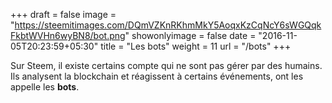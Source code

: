 +++
draft = false
image = "https://steemitimages.com/DQmVZKnRKhmMkY5AoqxKzCqNcY6sWGQqkFkbtWVHn6wyBN8/bot.png"
showonlyimage = false
date = "2016-11-05T20:23:59+05:30"
title = "Les bots"
weight = 11
url = "/bots"
+++

Sur Steem, il existe certains compte qui ne sont pas gérer par des humains. Ils analysent la blockchain et réagissent à certains événements, ont les appelle les **bots**.
<!--more-->
